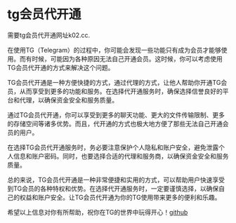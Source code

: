 # tg会员代开通

需要tg会员代开通网址k02.cc.

在使用TG（Telegram）的过程中，你可能会发现一些功能只有成为会员才能够使用。而有时候，可能因为各种原因无法自己开通会员。这时候，你可以考虑使用TG会员代开通的方式来解决这个问题。

TG会员代开通是一种方便快捷的方式，通过代理的方式，让他人帮助你开通TG会员，从而享受到更多的功能和服务。在选择代开通服务时，确保选择信誉良好的平台和代理，以确保资金安全和服务质量。

通过TG会员代开通，你可以享受到更多的聊天功能、更大的文件传输限制、更多的存储空间等诸多优势。而且，代开通的方式也极大地方便了那些无法自己开通会员的用户。

在选择TG会员代开通服务时，务必要注意保护个人隐私和账户安全，避免泄露个人信息和账户密码。同时，也要选择合适的代理和服务商，以确保资金安全和服务质量。

总的来说，TG会员代开通是一种非常便捷和实用的方式，可以帮助用户快速享受到TG会员的各种特权和优势。在选择代开通服务时，一定要谨慎选择，以确保自己的权益和账户安全。让TG会员代开通为你的TG使用带来更多的便利和乐趣。

希望以上信息对你有所帮助，祝你在TG的世界中玩得开心！[github](https://github.com)